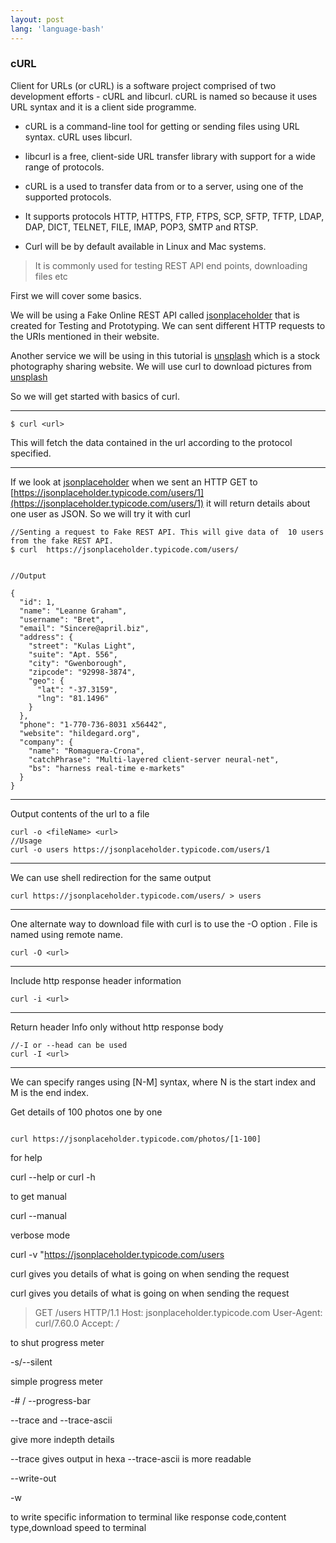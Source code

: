 ```yaml
---
layout: post
lang: 'language-bash'
---
```


### cURL

Client for URLs (or cURL) is a software project comprised of two development efforts - cURL and libcurl. cURL is named so because it uses URL syntax and it is a client side programme.



+ cURL is a command-line tool for getting or sending files using URL syntax.  cURL uses libcurl.

+ libcurl is a free, client-side URL transfer library with support for a wide range of protocols.

+ cURL is a used to transfer data from or to a server, using one of the supported protocols.  

+ It supports protocols HTTP, HTTPS, FTP, FTPS, SCP, SFTP, TFTP, LDAP, DAP, DICT, TELNET, FILE, IMAP, POP3, SMTP and RTSP.   

+ Curl will be by default available in Linux and Mac systems.


> It is commonly used for testing REST API  end points, downloading files etc


First we will cover some basics.

We will be using a Fake Online REST API called [jsonplaceholder](https://jsonplaceholder.typicode.com/) that is created for Testing and Prototyping. We can sent different HTTP requests to the URIs mentioned in their website.

Another service we will be using in this tutorial is  [unsplash](https://unsplash.com/) which is a stock photography sharing website. We will use curl to download pictures from [unsplash](https://unsplash.com/)

So we will get started with basics of curl.

---

```
$ curl <url>
```

This will fetch the data contained in the url according to the protocol specified.

---

If we look at  [jsonplaceholder](https://jsonplaceholder.typicode.com/) when we sent an HTTP GET to [https://jsonplaceholder.typicode.com/users/1](https://jsonplaceholder.typicode.com/users/1) it will return details about one user as JSON. So we will try it with curl
```
//Senting a request to Fake REST API. This will give data of  10 users from the fake REST API.
$ curl  https://jsonplaceholder.typicode.com/users/


//Output

{
  "id": 1,
  "name": "Leanne Graham",
  "username": "Bret",
  "email": "Sincere@april.biz",
  "address": {
    "street": "Kulas Light",
    "suite": "Apt. 556",
    "city": "Gwenborough",
    "zipcode": "92998-3874",
    "geo": {
      "lat": "-37.3159",
      "lng": "81.1496"
    }
  },
  "phone": "1-770-736-8031 x56442",
  "website": "hildegard.org",
  "company": {
    "name": "Romaguera-Crona",
    "catchPhrase": "Multi-layered client-server neural-net",
    "bs": "harness real-time e-markets"
  }
}
```
---

Output contents of the url to a file

```
curl -o <fileName> <url>
//Usage
curl -o users https://jsonplaceholder.typicode.com/users/1
```
---

We can use shell redirection for the same output

```
curl https://jsonplaceholder.typicode.com/users/ > users
```

---

One alternate way to download file with curl is to use the -O option . File is named using remote name.

```
curl -O <url>
```

---
Include http response header information


```
curl -i <url>
```
---

Return header Info only without http response body


```
//-I or --head can be used
curl -I <url>
```
---

We can specify ranges using [N-M] syntax, where N is the start index and M is the end index.

Get details of 100 photos one by one

```

curl https://jsonplaceholder.typicode.com/photos/[1-100]

```

for help

curl --help or curl -h

to get manual

curl --manual

verbose mode

curl -v "https://jsonplaceholder.typicode.com/users

curl gives you details of what is going on when sending the request

curl gives you details of what is going on when sending the request


> GET /users HTTP/1.1
> Host: jsonplaceholder.typicode.com
> User-Agent: curl/7.60.0
> Accept: */*




to shut progress meter

-s/--silent

simple progress meter

-# / --progress-bar


--trace and --trace-ascii

give more indepth details

--trace gives output in hexa
--trace-ascii is more readable

--write-out

-w

to write specific information to terminal like response code,content type,download speed to terminal






